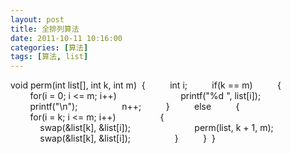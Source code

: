 ```yaml
---
layout: post
title: 全排列算法
date: 2011-10-11 10:16:00
categories: [算法]
tags: [算法, list]
---
```

void perm(int list[], int k, int m) 
{     
    int i;     
    if(k == m)     
    {          
        for(i = 0; i <= m; i++)             
            printf("%d ", list[i]);         
        printf("\n");         
        n++;     
    }     
    else     
    {         
        for(i = k; i <= m; i++)         
        {             
            swap(&list[k], &list[i]);             
            perm(list, k + 1, m);             
            swap(&list[k], &list[i]);         
        }     
    } 
}